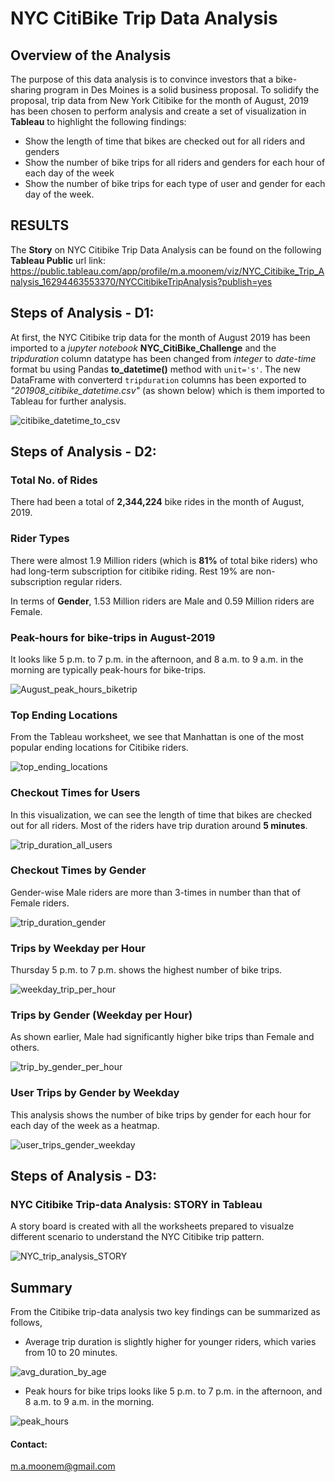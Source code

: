 # NYC CitiBike Trip Data Analysis

## Overview of the Analysis

The purpose of this data analysis is to convince investors that a bike-sharing program in Des Moines is a solid business proposal. To solidify the proposal, trip data from New York Citibike for the month of August, 2019 has been chosen to perform analysis and create a set of visualization in **Tableau** to highlight the following findings:

- Show the length of time that bikes are checked out for all riders and genders
- Show the number of bike trips for all riders and genders for each hour of each day of the week
- Show the number of bike trips for each type of user and gender for each day of the week.

## RESULTS 

The **Story** on NYC Citibike Trip Data Analysis can be found on the following **Tableau Public** url link: https://public.tableau.com/app/profile/m.a.moonem/viz/NYC_Citibike_Trip_Analysis_16294463553370/NYCCitibikeTripAnalysis?publish=yes 

## Steps of Analysis - D1:

At first, the NYC Citibike trip data for the month of August 2019 has been imported to a *jupyter notebook* **NYC_CitiBike_Challenge** and the *tripduration* column datatype has been changed from *integer* to *date-time* format bu using Pandas **to_datetime()** method with `unit='s'`. The new DataFrame with converterd `tripduration` columns has been exported to *"201908_citibike_datetime.csv"* (as shown below) which is them imported to Tableau for further analysis.

![citibike_datetime_to_csv](https://user-images.githubusercontent.com/58155187/130197473-3a0d08bb-207f-45a2-b4e0-abd8d3bc929a.png)

## Steps of Analysis - D2:

### Total No. of Rides

There had been a total of **2,344,224** bike rides in the month of August, 2019.

### Rider Types

There were almost 1.9 Million riders (which is **81%** of total bike riders) who had long-term subscription for citibike riding. Rest 19% are non-subscription regular riders.

In terms of **Gender**, 1.53 Million riders are Male and 0.59 Million riders are Female.

### Peak-hours for bike-trips in August-2019

It looks like 5 p.m. to 7 p.m. in the afternoon, and 8 a.m. to 9 a.m. in the morning are typically peak-hours for bike-trips.

![August_peak_hours_biketrip](https://user-images.githubusercontent.com/58155187/130202087-a83a7a96-fdee-4513-80e2-20fdcaed6ea2.png)

### Top Ending Locations

From the Tableau worksheet, we see that Manhattan is one of the most popular ending locations for Citibike riders.

![top_ending_locations](https://user-images.githubusercontent.com/58155187/130202759-bf047923-3f05-42cb-a784-46f5aa3bd08b.png)

### Checkout Times for Users

In this visualization, we can see the length of time that bikes are checked out for all riders. Most of the riders have trip duration around **5 minutes**.

![trip_duration_all_users](https://user-images.githubusercontent.com/58155187/130204155-f7fd5c5c-c5b7-4e03-abe3-ab0fbb4ac219.png)

### Checkout Times by Gender

Gender-wise Male riders are more than 3-times in number than that of Female riders.

![trip_duration_gender](https://user-images.githubusercontent.com/58155187/130204972-592e5387-c9e2-47ba-9c23-64c1c0eee685.png)

### Trips by Weekday per Hour

Thursday 5 p.m. to 7 p.m. shows the highest number of bike trips.

![weekday_trip_per_hour](https://user-images.githubusercontent.com/58155187/130205523-b05fb145-2613-49ab-8e9b-21c3561d8abb.png)

### Trips by Gender (Weekday per Hour)

As shown earlier, Male had significantly higher bike trips than Female and others.

![trip_by_gender_per_hour](https://user-images.githubusercontent.com/58155187/130208898-8345adee-a926-4a5d-b8d3-414de80f75c8.png)

### User Trips by Gender by Weekday

This analysis shows the number of bike trips by gender for each hour for each day of the week as a heatmap.

![user_trips_gender_weekday](https://user-images.githubusercontent.com/58155187/130206401-66bb25a9-8f2a-44e4-8d17-03be702b550f.png)

## Steps of Analysis - D3:

### NYC Citibike Trip-data Analysis: STORY in Tableau

A story board is created with all the worksheets prepared to visualze different scenario to understand the NYC Citibike trip pattern.

![NYC_trip_analysis_STORY](https://user-images.githubusercontent.com/58155187/130206968-0eaa5ae1-bb67-4515-9ed4-4aaceab0a331.png)


## Summary

From the Citibike trip-data analysis two key findings can be summarized as follows,

- Average trip duration is slightly higher for younger riders, which varies from 10 to 20 minutes.

![avg_duration_by_age](https://user-images.githubusercontent.com/58155187/130207886-2d866f88-6dd8-4f74-acc2-bddbe51bcb46.png)

- Peak hours for bike trips looks like 5 p.m. to 7 p.m. in the afternoon, and 8 a.m. to 9 a.m. in the morning.

![peak_hours](https://user-images.githubusercontent.com/58155187/130208476-b0e7d9e1-7e98-427f-bf5e-ccd3cadaa350.png)




#### Contact:

m.a.moonem@gmail.com 
